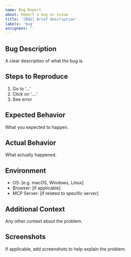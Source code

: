 ```yaml
---
name: Bug Report
about: Report a bug or issue
title: '[BUG] Brief description'
labels: 'bug'
assignees: ''
---
```


## Bug Description
A clear description of what the bug is.

## Steps to Reproduce
1. Go to '...'
2. Click on '....'
3. See error

## Expected Behavior
What you expected to happen.

## Actual Behavior
What actually happened.

## Environment
- OS: [e.g. macOS, Windows, Linux]
- Browser: [if applicable]
- MCP Server: [if related to specific server]

## Additional Context
Any other context about the problem.

## Screenshots
If applicable, add screenshots to help explain the problem.